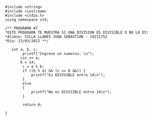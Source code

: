     #include <string>
    #include <iostream>
    #include <stdio.h>
    using namespace std;
    
    /** PROGRAMA #7  
    *ESTE PROGRAMA TE MUESTRA SI UNA DIVISION ES DIVISIBLE O NO LO ES!
    *Alumno: VILLA LLANES JUAN SEBASTIAN - 19211752
    *Dia: 23/03/2022 **/

       int a, b, c;
            printf("Ingrese un numeros: \n");
           cin >> a;
           b = 14;
            c = a % b;
            if ((b % a) && (c == 0 &&)) {
                printf("Es DIVISIBLE entre 14\n");
            }
            else
            {
                printf("No es DIVISIBLE entre 14\n");
            }

            return 0;

    }
